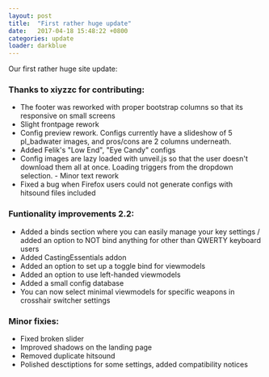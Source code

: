```yaml
---
layout: post
title:  "First rather huge update"
date:   2017-04-18 15:48:22 +0800
categories: update
loader: darkblue
---
```

Our first rather huge site update:



### Thanks to xiyzzc for contributing:


* The footer was reworked with proper bootstrap columns so that its responsive on small screens
* Slight frontpage rework
* Config preview rework. Configs currently have a slideshow of 5 pl_badwater images, and pros/cons are 2 columns underneath.
* Added Felik's "Low End", "Eye Candy" configs
* Config images are lazy loaded with unveil.js so that the user doesn't download them all at once. Loading triggers from the dropdown selection. - Minor text rework
* Fixed a bug when Firefox users could not generate configs with hitsound files included


### Funtionality improvements 2.2:


* Added a binds section where you can easily manage your key settings / added an option to NOT bind anything for other than QWERTY keyboard users
* Added CastingEssentials addon
* Added an option to set up a toggle bind for viewmodels
* Added an option to use left-handed viewmodels
* Added a small config database
* You can now select minimal viewmodels for specific weapons in crosshair switcher settings

### Minor fixies:


* Fixed broken slider
* Improved shadows on the landing page
* Removed duplicate hitsound
* Polished desctiptions for some settings, added compatibility notices